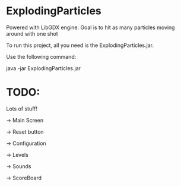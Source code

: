 ExplodingParticles
==================

Powered with LibGDX engine.  Goal is to hit as many particles moving around with one shot

To run this project, all you need is the ExplodingParticles.jar.

Use the following command:

java -jar ExplodingParticles.jar

TODO:
============

Lots of stuff!

-> Main Screen

-> Reset button

-> Configuration

-> Levels

-> Sounds

-> ScoreBoard
